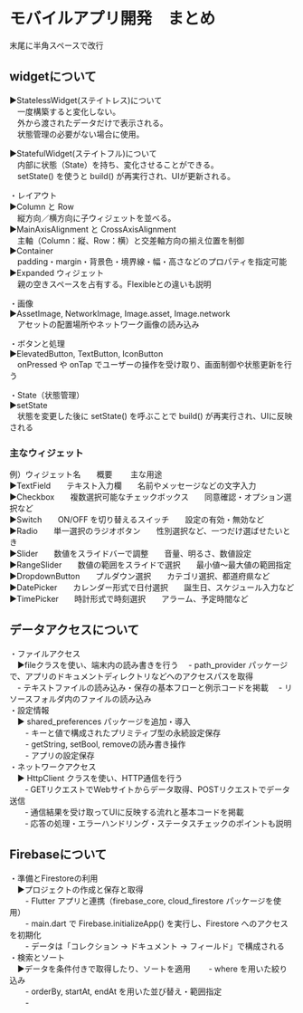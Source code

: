 # モバイルアプリ開発　まとめ  
末尾に半角スペースで改行  
## widgetについて
▶︎StatelessWidget(ステイトレス)について  
 　一度構築すると変化しない。  
 　外から渡されたデータだけで表示される。  
 　状態管理の必要がない場合に使用。
   
▶︎StatefulWidget(ステイトフル)について   
 　内部に状態（State）を持ち、変化させることができる。  
 　setState() を使うと build() が再実行され、UIが更新される。  
 
・レイアウト  
▶︎Column と Row  
 　縦方向／横方向に子ウィジェットを並べる。  
▶︎MainAxisAlignment と CrossAxisAlignment  
 　主軸（Column：縦、Row：横）と交差軸方向の揃え位置を制御  
▶︎Container  
 　padding・margin・背景色・境界線・幅・高さなどのプロパティを指定可能  
▶︎Expanded ウィジェット  
 　親の空きスペースを占有する。Flexibleとの違いも説明  

・画像  
 ▶︎AssetImage, NetworkImage, Image.asset, Image.network  
 　アセットの配置場所やネットワーク画像の読み込み  

・ボタンと処理  
▶︎ElevatedButton, TextButton, IconButton   
　onPressed や onTap でユーザーの操作を受け取り、画面制御や状態更新を行う  

・State（状態管理）  
▶︎setState  
　状態を変更した後に setState() を呼ぶことで build() が再実行され、UIに反映される  

 ### 主なウィジェット
例）ウィジェット名　　概要	　　主な用途  
▶︎TextField　　テキスト入力欄　　名前やメッセージなどの文字入力  
▶︎Checkbox　　複数選択可能なチェックボックス　　同意確認・オプション選択など  
▶︎Switch　　ON/OFF を切り替えるスイッチ　　設定の有効・無効など  
▶︎Radio　　単一選択のラジオボタン　　性別選択など、一つだけ選ばせたいとき  
▶︎Slider　　数値をスライドバーで調整　　音量、明るさ、数値設定  
▶︎RangeSlider　　数値の範囲をスライドで選択　　最小値～最大値の範囲指定  
▶︎DropdownButton　　プルダウン選択　　カテゴリ選択、都道府県など  
▶︎DatePicker　　カレンダー形式で日付選択　　誕生日、スケジュール入力など  
▶︎TimePicker　　時計形式で時刻選択　　アラーム、予定時間など  

## データアクセスについて  
・ファイルアクセス  
　▶︎fileクラスを使い、端末内の読み書きを行う 
 　- path_provider パッケージで、アプリのドキュメントディレクトリなどへのアクセスパスを取得  
 　- テキストファイルの読み込み・保存の基本フローと例示コードを掲載
 　- リソースフォルダ内のファイルの読み込み  
・設定情報  
　▶︎ shared_preferences パッケージを追加・導入  
 　　- キーと値で構成されたプリミティブ型の永続設定保存  
 　　- getString, setBool, removeの読み書き操作  
 　　- アプリの設定保存  
・ネットワークアクセス  
　▶︎ HttpClient クラスを使い、HTTP通信を行う  
　　‑ GETリクエストでWebサイトからデータ取得、POSTリクエストでデータ送信  
　　‑ 通信結果を受け取ってUIに反映する流れと基本コードを掲載  
　　‑ 応答の処理・エラーハンドリング・ステータスチェックのポイントも説明  
## Firebaseについて  
・準備とFirestoreの利用  
　▶︎プロジェクトの作成と保存と取得  
　　- Flutter アプリと連携（firebase_core, cloud_firestore パッケージを使用）  
　　- main.dart で Firebase.initializeApp() を実行し、Firestore へのアクセスを初期化  
　　- データは「コレクション → ドキュメント → フィールド」で構成される  
・検索とソート  
　▶︎データを条件付きで取得したり、ソートを適用
　　- where を用いた絞り込み  
　　- orderBy, startAt, endAt を用いた並び替え・範囲指定  
　　- 


 
 
